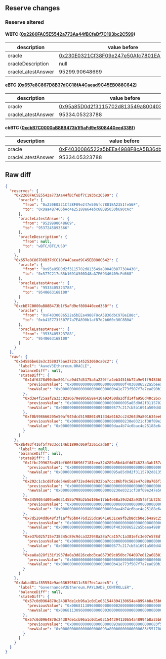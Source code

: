 ## Reserve changes

### Reserve altered

#### WBTC ([0x2260FAC5E5542a773Aa44fBCfeDf7C193bc2C599](https://etherscan.io/address/0x2260FAC5E5542a773Aa44fBCfeDf7C193bc2C599))

| description | value before | value after |
| --- | --- | --- |
| oracle | [0x230E0321Cf38F09e247e50Afc7801EA2351fe56F](https://etherscan.io/address/0x230E0321Cf38F09e247e50Afc7801EA2351fe56F) | [0xDaa4B74C6bAc4e25188e64ebc68DB5050b690cAc](https://etherscan.io/address/0xDaa4B74C6bAc4e25188e64ebc68DB5050b690cAc) |
| oracleDescription | null | wBTC/BTC/USD |
| oracleLatestAnswer | 95299.90648669 | 95372.45893366 |


#### eBTC ([0x657e8C867D8B37dCC18fA4Caead9C45EB088C642](https://etherscan.io/address/0x657e8C867D8B37dCC18fA4Caead9C45EB088C642))

| description | value before | value after |
| --- | --- | --- |
| oracle | [0x95a85D0d2f3115702d813549a80040387738A430](https://etherscan.io/address/0x95a85D0d2f3115702d813549a80040387738A430) | [0x577C217cB5b1691A500D48aA7F69346409cFd668](https://etherscan.io/address/0x577C217cB5b1691A500D48aA7F69346409cFd668) |
| oracleLatestAnswer | 95334.05323788 | 95406.631681 |


#### cbBTC ([0xcbB7C0000aB88B473b1f5aFd9ef808440eed33Bf](https://etherscan.io/address/0xcbB7C0000aB88B473b1f5aFd9ef808440eed33Bf))

| description | value before | value after |
| --- | --- | --- |
| oracle | [0xF4030086522a5bEEa4988F8cA5B36dbC97BeE88c](https://etherscan.io/address/0xF4030086522a5bEEa4988F8cA5B36dbC97BeE88c) | [0xb41E773f507F7a7EA890b1afB7d2b660c30C8B0A](https://etherscan.io/address/0xb41E773f507F7a7EA890b1afB7d2b660c30C8B0A) |
| oracleLatestAnswer | 95334.05323788 | 95406.631681 |


## Raw diff

```json
{
  "reserves": {
    "0x2260FAC5E5542a773Aa44fBCfeDf7C193bc2C599": {
      "oracle": {
        "from": "0x230E0321Cf38F09e247e50Afc7801EA2351fe56F",
        "to": "0xDaa4B74C6bAc4e25188e64ebc68DB5050b690cAc"
      },
      "oracleLatestAnswer": {
        "from": "9529990648669",
        "to": "9537245893366"
      },
      "oracleDescription": {
        "from": null,
        "to": "wBTC/BTC/USD"
      }
    },
    "0x657e8C867D8B37dCC18fA4Caead9C45EB088C642": {
      "oracle": {
        "from": "0x95a85D0d2f3115702d813549a80040387738A430",
        "to": "0x577C217cB5b1691A500D48aA7F69346409cFd668"
      },
      "oracleLatestAnswer": {
        "from": "9533405323788",
        "to": "9540663168100"
      }
    },
    "0xcbB7C0000aB88B473b1f5aFd9ef808440eed33Bf": {
      "oracle": {
        "from": "0xF4030086522a5bEEa4988F8cA5B36dbC97BeE88c",
        "to": "0xb41E773f507F7a7EA890b1afB7d2b660c30C8B0A"
      },
      "oracleLatestAnswer": {
        "from": "9533405323788",
        "to": "9540663168100"
      }
    }
  },
  "raw": {
    "0x54586be62e3c3580375ae3723c145253060ca0c2": {
      "label": "AaveV3Ethereum.ORACLE",
      "balanceDiff": null,
      "stateDiff": {
        "0x1df6378d90dbe801fca9d47d5375a5a229ffa4eb34516b72a9e9ff9483681050": {
          "previousValue": "0x000000000000000000000000f4030086522a5beea4988f8ca5b36dbc97bee88c",
          "newValue": "0x000000000000000000000000b41e773f507f7a7ea890b1afb7d2b660c30c8b0a"
        },
        "0xd3e4f25aaf2a33c02a6679e805658e410a92450da2dfd14fa956d40c26cc3b62": {
          "previousValue": "0x00000000000000000000000095a85d0d2f3115702d813549a80040387738a430",
          "newValue": "0x000000000000000000000000577c217cb5b1691a500d48aa7f69346409cfd668"
        },
        "0xf0b998666205e50af945dcd5198861491334a6162cc24264d9a801634ee07ec8": {
          "previousValue": "0x000000000000000000000000230e0321cf38f09e247e50afc7801ea2351fe56f",
          "newValue": "0x000000000000000000000000daa4b74c6bac4e25188e64ebc68db5050b690cac"
        }
      }
    },
    "0x8b493f416f5f7933cc146b1899c069f2361cad60": {
      "label": null,
      "balanceDiff": null,
      "stateDiff": {
        "0x1fbc299623e491ef606f8696f7181eea324289a5bd4dfdd74623a3ab157a14df": {
          "previousValue": "0x0000000000000000000000000000000000000000000000000000000000000000",
          "newValue": "0x00000000000000000000000095a85d0d2f3115702d813549a80040387738a430"
        },
        "0x292c1cbcd8fcde54e8ba0732ed4e92022ba7ccc86bf9c562e47c88a765f35ad1": {
          "previousValue": "0x0000000000000000000000000000000000000000000000000000000000000000",
          "newValue": "0x000000000000000000000000230e0321cf38f09e247e50afc7801ea2351fe56f"
        },
        "0x3459054d09ae8631455b798b2b5d106e17bb4e68a39d2d2a935f5f1b7253988b": {
          "previousValue": "0x0000000000000000000000000000000000000000000000000000000000000000",
          "newValue": "0x000000000000000000000000daa4b74c6bac4e25188e64ebc68db5050b690cac"
        },
        "0x7d5204dd648f3f1aff95b0476d155dca041e031ce9fb2b8dcb0e5b4a9c2502c8": {
          "previousValue": "0x0000000000000000000000000000000000000000000000000000000000000000",
          "newValue": "0x000000000000000000000000f4030086522a5beea4988f8ca5b36dbc97bee88c"
        },
        "0xe37b025715e738345c89c9dca322948a28a7ca157c1a381efc3e07e578df8366": {
          "previousValue": "0x0000000000000000000000000000000000000000000000000000000000000000",
          "newValue": "0x000000000000000000000000577c217cb5b1691a500d48aa7f69346409cfd668"
        },
        "0xea8a828f131f1937da0a3d826cebd3ca867369c850bc764097e012a683813059": {
          "previousValue": "0x0000000000000000000000000000000000000000000000000000000000000000",
          "newValue": "0x000000000000000000000000b41e773f507f7a7ea890b1afb7d2b660c30c8b0a"
        }
      }
    },
    "0xdabad81af85554e9ae636395611c58f7ec1aaec5": {
      "label": "GovernanceV3Ethereum.PAYLOADS_CONTROLLER",
      "balanceDiff": null,
      "stateDiff": {
        "0x57c0d0964870c24387de1cb96a1c0d1e031544394130654a48994b8a35b62a81": {
          "previousValue": "0x0068113096000000000002000000000000000000000000000000000000000000",
          "newValue": "0x0068113096000000000003000000000000000000000000000000000000000000"
        },
        "0x57c0d0964870c24387de1cb96a1c0d1e031544394130654a48994b8a35b62a82": {
          "previousValue": "0x000000000000000000093a80000000000000683f551700000000000000000000",
          "newValue": "0x000000000000000000093a80000000000000683f551700000000000068113097"
        }
      }
    }
  }
}
```